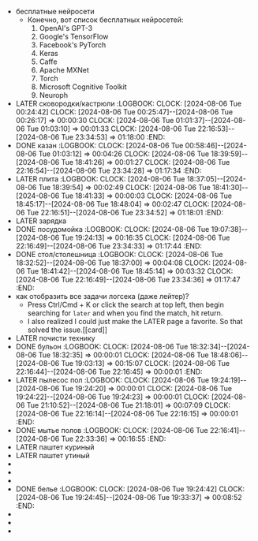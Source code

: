 - бесплатные нейросети
	- Конечно, вот список бесплатных нейросетей:
	  1. OpenAI's GPT-3
	  2. Google's TensorFlow 
	  3. Facebook's PyTorch 
	  4. Keras 
	  5. Caffe 
	  6. Apache MXNet 
	  7. Torch
	  8. Microsoft Cognitive Toolkit 
	  9. Neuroph
- LATER сковородки/кастрюли
  :LOGBOOK:
  CLOCK: [2024-08-06 Tue 00:24:42]
  CLOCK: [2024-08-06 Tue 00:25:47]--[2024-08-06 Tue 00:26:17] =>  00:00:30
  CLOCK: [2024-08-06 Tue 01:01:37]--[2024-08-06 Tue 01:03:10] =>  00:01:33
  CLOCK: [2024-08-06 Tue 22:16:53]--[2024-08-06 Tue 23:34:53] =>  01:18:00
  :END:
- DONE казан
  :LOGBOOK:
  CLOCK: [2024-08-06 Tue 00:58:46]--[2024-08-06 Tue 01:03:12] =>  00:04:26
  CLOCK: [2024-08-06 Tue 18:39:59]--[2024-08-06 Tue 18:41:26] =>  00:01:27
  CLOCK: [2024-08-06 Tue 22:16:54]--[2024-08-06 Tue 23:34:28] =>  01:17:34
  :END:
- LATER плита
  :LOGBOOK:
  CLOCK: [2024-08-06 Tue 18:37:05]--[2024-08-06 Tue 18:39:54] =>  00:02:49
  CLOCK: [2024-08-06 Tue 18:41:30]--[2024-08-06 Tue 18:41:33] =>  00:00:03
  CLOCK: [2024-08-06 Tue 18:45:17]--[2024-08-06 Tue 18:48:04] =>  00:02:47
  CLOCK: [2024-08-06 Tue 22:16:51]--[2024-08-06 Tue 23:34:52] =>  01:18:01
  :END:
- LATER зарядка
- DONE посудомойка
  :LOGBOOK:
  CLOCK: [2024-08-06 Tue 19:07:38]--[2024-08-06 Tue 19:24:13] =>  00:16:35
  CLOCK: [2024-08-06 Tue 22:16:49]--[2024-08-06 Tue 23:34:33] =>  01:17:44
  :END:
- DONE стол/столешница
  :LOGBOOK:
  CLOCK: [2024-08-06 Tue 18:32:52]--[2024-08-06 Tue 18:37:00] =>  00:04:08
  CLOCK: [2024-08-06 Tue 18:41:42]--[2024-08-06 Tue 18:45:14] =>  00:03:32
  CLOCK: [2024-08-06 Tue 22:16:49]--[2024-08-06 Tue 23:34:36] =>  01:17:47
  :END:
- как отобразить все задачи логсека (даже лейтер)?
	- Press Ctrl/Cmd + K or click the search at top left, then begin searching for `later` and when you find the match, hit return.
	- I also realized I could just make the LATER page a favorite. So that solved the issue.[[card]]
- LATER почисти технику
- DONE бульон
  :LOGBOOK:
  CLOCK: [2024-08-06 Tue 18:32:34]--[2024-08-06 Tue 18:32:35] =>  00:00:01
  CLOCK: [2024-08-06 Tue 18:48:06]--[2024-08-06 Tue 19:03:13] =>  00:15:07
  CLOCK: [2024-08-06 Tue 22:16:44]--[2024-08-06 Tue 22:16:45] =>  00:00:01
  :END:
- LATER пылесос пол
  :LOGBOOK:
  CLOCK: [2024-08-06 Tue 19:24:19]--[2024-08-06 Tue 19:24:20] =>  00:00:01
  CLOCK: [2024-08-06 Tue 19:24:22]--[2024-08-06 Tue 19:24:23] =>  00:00:01
  CLOCK: [2024-08-06 Tue 21:10:52]--[2024-08-06 Tue 21:18:01] =>  00:07:09
  CLOCK: [2024-08-06 Tue 22:16:14]--[2024-08-06 Tue 22:16:15] =>  00:00:01
  :END:
- DONE мытье полов
  :LOGBOOK:
  CLOCK: [2024-08-06 Tue 22:16:41]--[2024-08-06 Tue 22:33:36] =>  00:16:55
  :END:
- LATER паштет куриный
- LATER паштет утиный
-
-
-
- DONE белье
  :LOGBOOK:
  CLOCK: [2024-08-06 Tue 19:24:42]
  CLOCK: [2024-08-06 Tue 19:24:45]--[2024-08-06 Tue 19:33:37] =>  00:08:52
  :END:
-
-
-